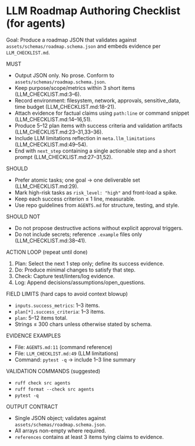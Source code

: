 # LLM Roadmap Authoring Checklist (for agents)

Goal: Produce a roadmap JSON that validates against `assets/schemas/roadmap.schema.json` and embeds evidence per `LLM_CHECKLIST.md`.

MUST
- Output JSON only. No prose. Conform to `assets/schemas/roadmap.schema.json`.
- Keep purpose/scope/metrics within 3 short items (LLM_CHECKLIST.md:3–6).
- Record environment: filesystem, network, approvals, sensitive_data, time budget (LLM_CHECKLIST.md:18–21).
- Attach evidence for factual claims using `path:line` or command snippet (LLM_CHECKLIST.md:14–16,51).
- Produce 5–12 plan items with success criteria and validation artifacts (LLM_CHECKLIST.md:23–31,33–36).
- Include LLM limitations reflection in `meta.llm_limitations` (LLM_CHECKLIST.md:49–54).
- End with `next_step` containing a single actionable step and a short prompt (LLM_CHECKLIST.md:27–31,52).

SHOULD
- Prefer atomic tasks; one goal → one deliverable set (LLM_CHECKLIST.md:29).
- Mark high-risk tasks as `risk_level: "high"` and front-load a spike.
- Keep each success criterion ≤ 1 line, measurable.
- Use repo guidelines from `AGENTS.md` for structure, testing, and style.

SHOULD NOT
- Do not propose destructive actions without explicit approval triggers.
- Do not include secrets; reference `.example` files only (LLM_CHECKLIST.md:38–41).

ACTION LOOP (repeat until done)
1) Plan: Select the next 1 step only; define its success evidence.
2) Do: Produce minimal changes to satisfy that step.
3) Check: Capture test/linters/log evidence.
4) Log: Append decisions/assumptions/open_questions.

FIELD LIMITS (hard caps to avoid context blowup)
- `inputs.success_metrics`: 1–3 items.
- `plan[*].success_criteria`: 1–3 items.
- `plan`: 5–12 items total.
- Strings ≤ 300 chars unless otherwise stated by schema.

EVIDENCE EXAMPLES
- File: `AGENTS.md:11` (command reference)
- File: `LLM_CHECKLIST.md:49` (LLM limitations)
- Command: `pytest -q` → include 1–3 line summary

VALIDATION COMMANDS (suggested)
- `ruff check src agents`
- `ruff format --check src agents`
- `pytest -q`

OUTPUT CONTRACT
- Single JSON object; validates against `assets/schemas/roadmap.schema.json`.
- All arrays non-empty where required.
- `references` contains at least 3 items tying claims to evidence.

